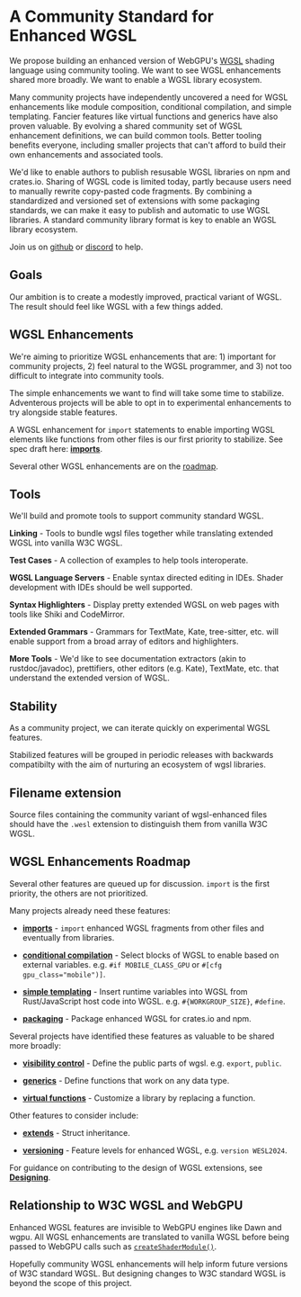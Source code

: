 # A Community Standard for Enhanced WGSL

We propose building an enhanced version of WebGPU's
[WGSL](https://www.w3.org/TR/WGSL/) shading language
using community tooling.
We want to see WGSL enhancements shared more broadly.
We want to enable a WGSL library ecosystem.

Many community projects have independently uncovered
a need for WGSL enhancements like module composition,
conditional compilation,
and simple templating.
Fancier features like virtual functions and generics
have also proven valuable.
By evolving a shared community set of WGSL enhancement definitions,
we can build common tools.
Better tooling benefits everyone,
including smaller projects that can't afford to build
their own enhancements and associated tools.

We'd like to
enable authors to publish resusable WGSL libraries
on npm and crates.io.
Sharing of WGSL code is limited today,
partly because users need to manually rewrite copy-pasted code fragments.
By combining a standardized and versioned set of extensions
with some packaging standards, we can
make it easy to publish and automatic to use WGSL libraries.
A standard community library format is key to enable an WGSL library ecosystem.

Join us on [github](https://github.com/wgsl-tooling-wg/wgsl-import-spec)
or [discord](https://discord.gg/FXhZDV8V) to help.

## Goals

Our ambition is to create a modestly improved, practical variant of WGSL.
The result should feel like WGSL with a few things added.

## WGSL Enhancements

We're aiming to prioritize WGSL enhancements that are: 1) important for community projects,
2) feel natural to the WGSL programmer,
and 3) not too difficult to integrate into community tools.

The simple enhancements we want to find will take some time to stabilize.
Adventerous projects will be able to opt in to experimental enhancements
to try alongside stable features.

A WGSL enhancement for `import` statements
to enable importing WGSL elements like functions from other files is our first priority to
stabilize. See spec draft here: **[imports](./Imports.md)**.

Several other WGSL enhancements
are on the [roadmap](#wgsl-enhancements-roadmap).

## Tools

We'll build and promote tools to support community standard WGSL.

**Linking** - Tools to bundle wgsl files together
while translating extended WGSL into vanilla W3C WGSL.

**Test Cases** - A collection of examples to help tools interoperate.

**WGSL Language Servers** - Enable syntax directed editing in IDEs.
Shader development with IDEs should be well supported.

**Syntax Highlighters** - Display pretty extended WGSL on web pages with
tools like Shiki and CodeMirror.

**Extended Grammars** - Grammars for TextMate, Kate, tree-sitter, etc. will enable support from a broad array of editors and highlighters.

**More Tools** - We'd like to see documentation extractors (akin to rustdoc/javadoc),
prettifiers, other editors (e.g. Kate), TextMate, etc. that understand the extended version of WGSL.

## Stability

As a community project,
we can iterate quickly on experimental WGSL features.

Stabilized features will be grouped in periodic releases
with backwards compatibilty with the aim of
nurturing an ecosystem of wgsl libraries.

## Filename extension

Source files containing
the community variant of wgsl-enhanced files
should have the `.wesl` extension
to distinguish them from vanilla W3C WGSL.

## WGSL Enhancements Roadmap

Several other features are queued up for discussion.
`import` is the first priority, the others are not prioritized.

Many projects already need these features:

* **[imports](./Imports.md)** -
`import` enhanced WGSL fragments from other files and eventually from libraries.

* **[conditional compilation](./ConditionalCompilation.md)** -
Select blocks of WGSL to enable based on external variables.
e.g. `#if MOBILE_CLASS_GPU`
or `#[cfg gpu_class="mobile")]`.

* **[simple templating](./SimpleTemplating.md)** -
Insert runtime
variables into WGSL from Rust/JavaScript host code into WGSL. e.g. `#{WORKGROUP_SIZE}`,
`#define`.

* **[packaging](./Packaging.md)** -
Package enhanced WGSL for crates.io and npm.

Several projects have identified these features as valuable to be shared more broadly:

* **[visibility control](./Visibility.md)** -
Define the public parts of wgsl.
e.g. `export`, `public`.

* **[generics](./Generics.md)** -
Define functions that work on any data type.

* **[virtual functions](./VirtualFunctions.md)** -
Customize a library by replacing a function.

Other features to consider include:

* **[extends](./Extends.md)** - Struct inheritance.

* **[versioning](./Versioning.md)** - Feature levels for enhanced WGSL, e.g. `version WESL2024`.

For guidance on contributing
to the design of WGSL extensions, see **[Designing](./Designing.md)**.

## Relationship to W3C WGSL and WebGPU

Enhanced WGSL features are invisible to WebGPU engines
like Dawn and wgpu.
All WGSL enhancements are translated to vanilla WGSL
before being passed to WebGPU calls
such as [`createShaderModule()`](https://developer.mozilla.org/en-US/docs/Web/API/GPUDevice/createShaderModule).

Hopefully community WGSL enhancements will
help inform future versions of W3C standard WGSL.
But designing changes to W3C standard WGSL is
beyond the scope of this project.
